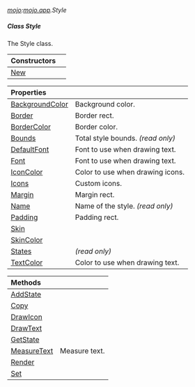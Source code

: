 _[mojo](../../modules/mojo/mojo-module.md):[mojo.app](../../modules/mojo/mojo-app.md).Style_
##### Class Style
The Style class.

| Constructors | |
|:---|:---|
| [New](mojo-app-style-new.md) |  |

| Properties | |
|:---|:---|
| [BackgroundColor](mojo-app-style-backgroundcolor.md) | Background color. |
| [Border](mojo-app-style-border.md) | Border rect. |
| [BorderColor](mojo-app-style-bordercolor.md) | Border color. |
| [Bounds](mojo-app-style-bounds.md) | Total style bounds. _(read only)_ |
| [DefaultFont](mojo-app-style-defaultfont.md) | Font to use when drawing text. |
| [Font](mojo-app-style-font.md) | Font to use when drawing text. |
| [IconColor](mojo-app-style-iconcolor.md) | Color to use when drawing icons. |
| [Icons](mojo-app-style-icons.md) | Custom icons. |
| [Margin](mojo-app-style-margin.md) | Margin rect. |
| [Name](mojo-app-style-name.md) | Name of the style. _(read only)_ |
| [Padding](mojo-app-style-padding.md) | Padding rect. |
| [Skin](mojo-app-style-skin.md) |  |
| [SkinColor](mojo-app-style-skincolor.md) |  |
| [States](mojo-app-style-states.md) |  _(read only)_ |
| [TextColor](mojo-app-style-textcolor.md) | Color to use when drawing text. |

| Methods | |
|:---|:---|
| [AddState](mojo-app-style-addstate.md) |  |
| [Copy](mojo-app-style-copy.md) |  |
| [DrawIcon](mojo-app-style-drawicon.md) |  |
| [DrawText](mojo-app-style-drawtext.md) |  |
| [GetState](mojo-app-style-getstate.md) |  |
| [MeasureText](mojo-app-style-measuretext.md) | Measure text. |
| [Render](mojo-app-style-render.md) |  |
| [Set](mojo-app-style-set.md) |  |
